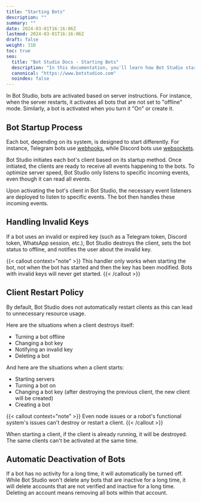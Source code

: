 ```yaml
---
title: "Starting Bots"
description: ""
summary: ""
date: 2024-03-01T16:16:06Z
lastmod: 2024-03-01T16:16:06Z
draft: false
weight: 310
toc: true
seo:
  title: "Bot Studio Docs - Starting Bots"
  description: "In this documentation, you'll learn how Bot Studio starts a robot and what it does to it to make it operational. Click here to learn more."
  canonical: "https://www.botstudioo.com"
  noindex: false
---
```


In Bot Studio, bots are activated based on server instructions. For instance, when the server restarts, it activates all bots that are not set to "offline" mode. Similarly, a bot is activated when you turn it "On" or create it.

## Bot Startup Process

Each bot, depending on its system, is designed to start differently. For instance, Telegram bots use [webhooks](https://www.redhat.com/en/topics/automation/what-is-a-webhook), while Discord bots use [websockets](https://developer.mozilla.org/en-US/docs/Web/API/WebSockets_API).

Bot Studio initiates each bot's client based on its startup method. Once initiated, the clients are ready to receive all events happening to the bots. To optimize server speed, Bot Studio only listens to specific incoming events, even though it can read all events.

Upon activating the bot's client in Bot Studio, the necessary event listeners are deployed to listen to specific events. The bot then handles these incoming events.

## Handling Invalid Keys

If a bot uses an invalid or expired key (such as a Telegram token, Discord token, WhatsApp session, etc.), Bot Studio destroys the client, sets the bot status to offline, and notifies the user about the invalid key.

{{< callout context="note" >}}
This handler only works when starting the bot, not when the bot has started and then the key has been modified. Bots with invalid keys will never get started.
{{< /callout >}}

## Client Restart Policy

By default, Bot Studio does not automatically restart clients as this can lead to unnecessary resource usage.

Here are the situations when a client destroys itself:

- Turning a bot offline
- Changing a bot key
- Notifying an invalid key
- Deleting a bot

And here are the situations when a client starts:

- Starting servers
- Turning a bot on
- Changing a bot key (after destroying the previous client, the new client will be created)
- Creating a bot

{{< callout context="note" >}}
Even node issues or a robot's functional system's issues can't destroy or restart a client.
{{< /callout >}}

When starting a client, if the client is already running, it will be destroyed. The same clients can't be activated at the same time.

## Automatic Deactivation of Bots

If a bot has no activity for a long time, it will automatically be turned off. While Bot Studio won't delete any bots that are inactive for a long time, it will delete accounts that are not verified and inactive for a long time. Deleting an account means removing all bots within that account.
